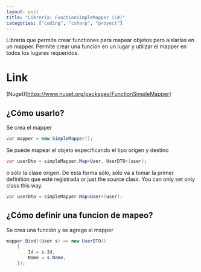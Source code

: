 ```yaml
---
layout: post
title: "Librería: FunctionSimpleMapper (C#)"
categories: ["coding", "csharp", "proyect"]
---
```

Librería que permite crear functiones para mapear objetos pero <!--more-->aislarlas en un mapper.
Permite crear una función en un lugar y utilizar el mapper en todos los lugares requeridos.

# Link
(Nuget)[https://www.nuget.org/packages/FunctionSimpleMapper]

## ¿Cómo usarlo?
Se crea el mapper
```csharp
var mapper = new SimpleMapper();
```

Se puede mapear el objeto especificando el tipo origen y destino
```csharp
var userDto = simpleMapper.Map<User, UserDTO>(user);
```

o sólo la clase origen. De esta forma sólo, sólo va a tomar la primer definitión que esté registrada
or just the source class. You can only set only class this way.
```csharp
var userDto = simpleMapper.Map<User>(user);
```

## ¿Cómo definir una funcion de mapeo?
Se crea una función y se agrega al mapper
```csharp
mapper.Bind((User s) => new UserDTO()
    {
        Id = s.Id,
        Name = s.Name,
    });
```